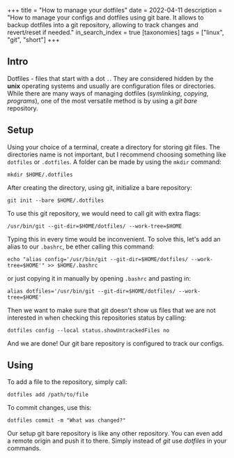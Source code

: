 +++
title = "How to manage your dotfiles"
date = 2022-04-11
description = "How to manage your configs and dotfiles using git bare. It allows to backup dotfiles into a git repository, allowing to track changes and revert/reset if needed."
in_search_index = true
[taxonomies]
tags = ["linux", "git", "short"]
+++
## Intro
Dotfiles - files that start with a dot `.`. They are considered hidden by the __unix__ operating systems and usually are configuration files or directories. While there are many ways of managing dotfiles (_symlinking_, _copying_, _programs_), one of the most versatile method is by using a _git bare_ repository.
## Setup
Using your choice of a terminal, create a directory for storing git files. The directories name is not important, but I recommend choosing something like `dotfiles` or `.dotfiles`. A folder can be made by using the `mkdir` command:
```
mkdir $HOME/.dotfiles
```
After creating the directory, using git, initialize a bare repository:
```
git init --bare $HOME/.dotfiles
```
To use this git repository, we would need to call git with extra flags:
```
/usr/bin/git --git-dir=$HOME/dotfiles/ --work-tree=$HOME
```
Typing this in every time would be inconvenient. To solve this, let's add an alias to our `.bashrc`, be ether calling this command:
```
echo "alias config='/usr/bin/git --git-dir=$HOME/dotfiles/ --work-tree=$HOME'" >> $HOME/.bashrc
```
or just copying it in manually by opening `.bashrc` and pasting in:
```
alias dotfiles='/usr/bin/git --git-dir=$HOME/dotfiles/ --work-tree=$HOME'
```
Then we want to make sure that git doesn't show us files that we are not interested in when checking this repositories status by calling:
```
dotfiles config --local status.showUntrackedFiles no
```
And we are done! Our git bare repository is configured to track our configs.

## Using
To add a file to the repository, simply call:
```
dotfiles add /path/to/file
```
To commit changes, use this:
```
dotfiles commit -m "What was changed?"
```
Our setup git bare repository is like any other repository. You can even add a remote origin and push it to there. Simply instead of _git_ use _dotfiles_ in your commands.
